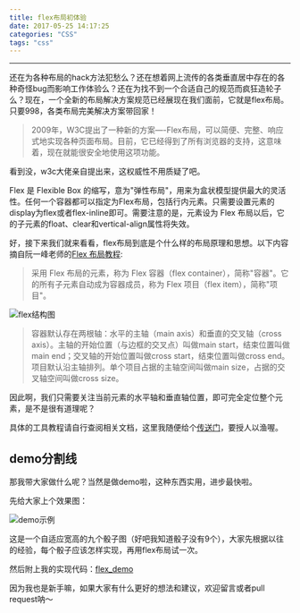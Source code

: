 ```yaml
---
title: flex布局初体验
date: 2017-05-25 14:17:25
categories: "CSS"
tags: "css"
---
```


---

还在为各种布局的hack方法犯愁么？还在想着网上流传的各类垂直居中存在的各种奇怪bug而影响工作体验么？还在为找不到一个合适自己的规范而疯狂造轮子么？现在，一个全新的布局解决方案规范已经展现在我们面前，它就是flex布局。只要998，各类布局完美解决方案带回家！

> 2009年，W3C提出了一种新的方案—-Flex布局，可以简便、完整、响应式地实现各种页面布局。目前，它已经得到了所有浏览器的支持，这意味着，现在就能很安全地使用这项功能。

看到没，w3c大佬亲自提出来，这权威性不用质疑了吧。

Flex 是 Flexible Box 的缩写，意为"弹性布局"，用来为盒状模型提供最大的灵活性。任何一个容器都可以指定为Flex布局，包括行内元素。只需要设置元素的display为flex或者flex-inline即可。需要注意的是，元素设为 Flex 布局以后，它的子元素的float、clear和vertical-align属性将失效。

好，接下来我们就来看看，flex布局到底是个什么样的布局原理和思想。以下内容摘自阮一峰老师的[Flex 布局教程](http://www.ruanyifeng.com/blog/2015/07/flex-grammar.html?utm_source=tuicool):

>采用 Flex 布局的元素，称为 Flex 容器（flex container），简称"容器"。它的所有子元素自动成为容器成员，称为 Flex 项目（flex item），简称"项目"。

![flex结构图](https://raw.githubusercontent.com/kelekexiao123/markdown-image/master/flex-02.png)

>容器默认存在两根轴：水平的主轴（main axis）和垂直的交叉轴（cross axis）。主轴的开始位置（与边框的交叉点）叫做main start，结束位置叫做main end；交叉轴的开始位置叫做cross start，结束位置叫做cross end。项目默认沿主轴排列。单个项目占据的主轴空间叫做main size，占据的交叉轴空间叫做cross size。

因此啊，我们只需要关注当前元素的水平轴和垂直轴位置，即可完全定位整个元素，是不是很有道理呢？

具体的工具教程请自行查阅相关文档，这里我随便给个[传送门](http://www.runoob.com/w3cnote/flex-grammar.html)，要授人以渔喔。

demo分割线
---

那我带大家做什么呢？当然是做demo啦，这种东西实用，进步最快啦。

先给大家上个效果图：

![demo示例](https://raw.githubusercontent.com/kelekexiao123/markdown-image/master/flex-01.png)

这是一个自适应宽高的九个骰子图（好吧我知道骰子没有9个），大家先根据以往的经验，每个骰子应该怎样实现，再用flex布局试一次。

然后附上我的实现代码：[flex_demo](https://github.com/kelekexiao123/markdown-image/blob/master/flex-test.html)

因为我也是新手嘛，如果大家有什么更好的想法和建议，欢迎留言或者pull request呐～

